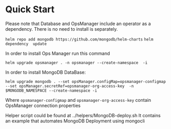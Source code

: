 # Quick Start

Please note that Database and OpsManager include an operator as a dependency. There is no need to install is separately.

```helm repo add mongodb https://github.com/mongodb/helm-charts```
```helm dependency  update```

In order to install Ops Manager run this command

```helm upgrade opsmanager . -n opsmanager --create-namespace  -i```

In order to install MongoDB DataBase:

```helm upgrade mongodb . --set opsManager.configMap=opsmanager-configmap --set opsManager.secretRef=opsmanager-org-access-key  -n $MONGODB_NAMESPACE --create-namespace -i```

Where `opsmanager-configmap` and `opsmanager-org-access-key` contain OpsManager connection properties

Helper script could be found at ../helpers/MongoDB-deploy.sh It contains an example that automates MongoDB Deployment using mongocli

